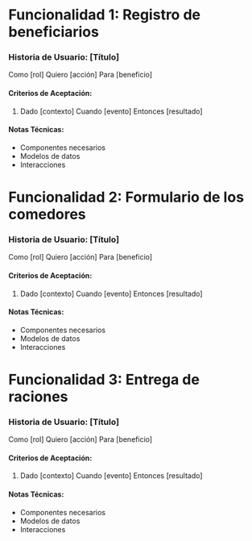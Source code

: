 # Funcionalidad 1: Registro de beneficiarios
### Historia de Usuario: [Título]
Como [rol]
Quiero [acción]
Para [beneficio]

#### Criterios de Aceptación:
1. Dado [contexto]
   Cuando [evento]
   Entonces [resultado]

#### Notas Técnicas:
- Componentes necesarios
- Modelos de datos
- Interacciones

# Funcionalidad 2: Formulario de los comedores
### Historia de Usuario: [Título]
Como [rol]
Quiero [acción]
Para [beneficio]

#### Criterios de Aceptación:
1. Dado [contexto]
   Cuando [evento]
   Entonces [resultado]

#### Notas Técnicas:
- Componentes necesarios
- Modelos de datos
- Interacciones

# Funcionalidad 3: Entrega de raciones
### Historia de Usuario: [Título]
Como [rol]
Quiero [acción]
Para [beneficio]

#### Criterios de Aceptación:
1. Dado [contexto]
   Cuando [evento]
   Entonces [resultado]

#### Notas Técnicas:
- Componentes necesarios
- Modelos de datos
- Interacciones